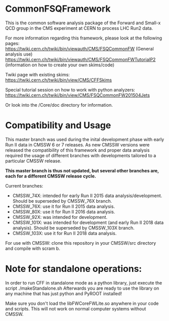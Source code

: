 # CommonFSQFramework

This is the common software analysis package of the Forward and Small-x QCD group in the CMS experiment at CERN to process LHC Run2 data.

For more information regarding this framework, please look at the following pages: <br>
https://twiki.cern.ch/twiki/bin/viewauth/CMS/FSQCommonFW (General analysis use)
https://twiki.cern.ch/twiki/bin/viewauth/CMS/FSQCommonFWTutorialP2 (information on how to create your own skims/code)<br>

Twiki page with existing skims:<br>
https://twiki.cern.ch/twiki/bin/view/CMS/CFFSkims

Special tutorial session on how to work with python analyzers: <br>
https://twiki.cern.ch/twiki/bin/view/CMS/FSQCommonFW201504Jets

Or look into the /Core/doc directory for information.

# Compatibility and Usage

This master branch was used during the inital development phase with early Run II data in CMSSW 6 or 7 releases. As new CMSSW versions were released the compatibility of this framework and proper data analysis required the usage of different branches with developments tailored to a particular CMSSW release. 

<b>This master branch is thus not updated, but several other branches are, each for a different CMSSW release cycle.</b>

Current branches:<br>
- CMSSW_74X: intended for early Run II 2015 data analysis/development. Should be superseded by CMSSW_76X branch.
- CMSSW_76X: use it for Run II 2015 data analysis.
- CMSSW_80X: use it for Run II 2016 data analysis.
- CMSSW_92X: was intended for development.
- CMSSW_101X: was intended for development (and early Run II 2018 data analysis). Should be superseded by CMSSW_103X branch.
- CMSSW_103X: use it for Run II 2018 data analysis.

For use with CMSSW: clone this repository in your CMSSW/src directory and compile with scram b.

# Note for standalone operations:

In order to run CFF in standalone mode as a python library, just
execute the script ./makeStandalone.sh Afterwards you are ready to use
the library on any machine that has just python and PyROOT installed!

Make sure you don't load the libFWCoreFWLite.so anywhere in your code and
scripts. This will not work on normal computer systems without CMSSW. 

